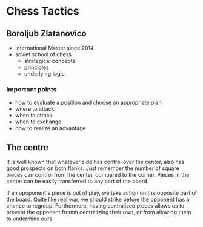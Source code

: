 # Chess Tactics

## Boroljub Zlatanovico

* International Master since 2014
* soviet school of chess
    + strategical concepts
    + principles
    + underlying logic


### Important points

* how to evaluate a position and choose an appropriate plan
* where to attack
* when to attack
* when to exchange
* how to realize an advantage

## The centre

It is well known that whatever side has control over the center, also has good prospects on both flanks. Just remember the number of square pieces can control from the center, compared to the corner. Pieces in the center can be easily transferred to any part of the board.

If an opoponent's piece is out of play, we take action on the opposite part of the board. Quite like real war, we should strike before the opponent has a chance to regroup. Furthermore, having centralized pieces allows us to prevent the opponent fromm centralizing their own, or from allowing them to undermine ours.
